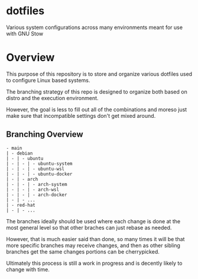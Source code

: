 # dotfiles
Various system configurations across many environments meant for use with GNU Stow


# Overview

This purpose of this repository is to store and organize various dotfiles used to configure Linux based systems.

The branching strategy of this repo is designed to organize both based on distro and the execution environment.

However, the goal is less to fill out all of the combinations and moreso just make sure that incompatible settings don't get mixed around.

## Branching Overview

```
- main
| - debian
| - | - ubuntu
| - | - | - ubuntu-system
| - | - | - ubuntu-wsl 
| - | - | - ubuntu-docker 
| - | - arch
| - | - | - arch-system
| - | - | - arch-wsl
| - | - | - arch-docker
| - | - ...
| - red-hat
| - | - ...
```

The branches ideally should be used where each change is done at the most general level so that other braches can just rebase as needed.

However, that is much easier said than done, so many times it will be that more specific branches may receive changes, and then as other sibling branches get the same changes portions can be cherrypicked.

Ultimately this process is still a work in progress and is decently likely to change with time.

